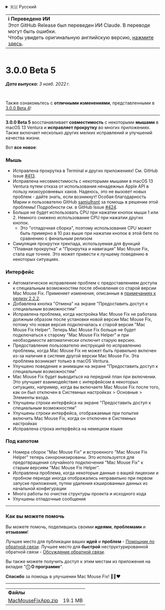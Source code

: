 <details>
<summary>🇷🇺 Русский</summary>

[🇬🇧 English (GitHub Release)](https://github.com/noah-nuebling/mac-mouse-fix/releases/tag/3.0.0-Beta-5)\
[🇦🇩 Català](https://redirect.macmousefix.com/?target=mmf-release&tag=3.0.0-Beta-5&locale=ca)\
[🇩🇪 Deutsch](https://redirect.macmousefix.com/?target=mmf-release&tag=3.0.0-Beta-5&locale=de)\
[🇪🇸 Español](https://redirect.macmousefix.com/?target=mmf-release&tag=3.0.0-Beta-5&locale=es)\
[🇫🇷 Français](https://redirect.macmousefix.com/?target=mmf-release&tag=3.0.0-Beta-5&locale=fr)\
[🇮🇩 Indonesia](https://redirect.macmousefix.com/?target=mmf-release&tag=3.0.0-Beta-5&locale=id)\
[🇮🇹 Italiano](https://redirect.macmousefix.com/?target=mmf-release&tag=3.0.0-Beta-5&locale=it)\
[🇭🇺 Magyar](https://redirect.macmousefix.com/?target=mmf-release&tag=3.0.0-Beta-5&locale=hu)\
[🇳🇱 Nederlands](https://redirect.macmousefix.com/?target=mmf-release&tag=3.0.0-Beta-5&locale=nl)\
[🇵🇱 Polski](https://redirect.macmousefix.com/?target=mmf-release&tag=3.0.0-Beta-5&locale=pl)\
[🇧🇷 Português (Brasil)](https://redirect.macmousefix.com/?target=mmf-release&tag=3.0.0-Beta-5&locale=pt-BR)\
[🇵🇹 Português (Portugal)](https://redirect.macmousefix.com/?target=mmf-release&tag=3.0.0-Beta-5&locale=pt-PT)\
[🇷🇴 Română](https://redirect.macmousefix.com/?target=mmf-release&tag=3.0.0-Beta-5&locale=ro)\
[🇸🇪 Svenska](https://redirect.macmousefix.com/?target=mmf-release&tag=3.0.0-Beta-5&locale=sv)\
[🇻🇳 Tiếng Việt](https://redirect.macmousefix.com/?target=mmf-release&tag=3.0.0-Beta-5&locale=vi)\
[🇹🇷 Türkçe](https://redirect.macmousefix.com/?target=mmf-release&tag=3.0.0-Beta-5&locale=tr)\
[🇨🇿 Čeština](https://redirect.macmousefix.com/?target=mmf-release&tag=3.0.0-Beta-5&locale=cs)\
[🇬🇷 Ελληνικά](https://redirect.macmousefix.com/?target=mmf-release&tag=3.0.0-Beta-5&locale=el)\
**🇷🇺 Русский**\
[🇺🇦 Українська](https://redirect.macmousefix.com/?target=mmf-release&tag=3.0.0-Beta-5&locale=uk)\
[🇮🇱 עברית](https://redirect.macmousefix.com/?target=mmf-release&tag=3.0.0-Beta-5&locale=he)\
[🇸🇦 العربية](https://redirect.macmousefix.com/?target=mmf-release&tag=3.0.0-Beta-5&locale=ar)\
[🇮🇳 हिन्दी](https://redirect.macmousefix.com/?target=mmf-release&tag=3.0.0-Beta-5&locale=hi)\
[🇹🇭 ไทย](https://redirect.macmousefix.com/?target=mmf-release&tag=3.0.0-Beta-5&locale=th)\
[🇨🇳 中文 (简体)](https://redirect.macmousefix.com/?target=mmf-release&tag=3.0.0-Beta-5&locale=zh-Hans)\
[🇨🇳 中文 (繁體)](https://redirect.macmousefix.com/?target=mmf-release&tag=3.0.0-Beta-5&locale=zh-Hant)\
[🇭🇰 中文（香港)](https://redirect.macmousefix.com/?target=mmf-release&tag=3.0.0-Beta-5&locale=zh-HK)\
[🇯🇵 日本語](https://redirect.macmousefix.com/?target=mmf-release&tag=3.0.0-Beta-5&locale=ja)\
[🇰🇷 한국어](https://redirect.macmousefix.com/?target=mmf-release&tag=3.0.0-Beta-5&locale=ko)\
[Help translate Mac Mouse Fix to different languages!](https://github.com/noah-nuebling/mac-mouse-fix/discussions/731)
</details>
<table align=><td>
<b>ℹ️ Переведено ИИ</b><br>
Этот GitHub Release был переведен ИИ Claude. В переводе могут быть ошибки.<br>
Чтобы увидеть оригинальную английскую версию, <a href="https://github.com/noah-nuebling/mac-mouse-fix/releases/tag/3.0.0-Beta-5">нажмите здесь</a>.
</td></table>

<table></table>

# 3.0.0 Beta 5
***Дата выпуска:** 3 нояб. 2022 г.*

<br>

Также ознакомьтесь с **отличными изменениями**, представленными в [3.0.0 Beta 4](https://redirect.macmousefix.com/?target=mmf-release&tag=3.0.0-Beta-4&locale=ru)!

---

**3.0.0 Beta 5** восстанавливает **совместимость** с некоторыми **мышами** в macOS 13 Ventura и **исправляет прокрутку** во многих приложениях.
Также включает несколько других мелких исправлений и улучшений качества жизни.

Вот **все новое**:

### Мышь

- Исправлена прокрутка в Terminal и других приложениях! См. GitHub Issue [#413](https://github.com/noah-nuebling/mac-mouse-fix/issues/413).
- Исправлена несовместимость с некоторыми мышами в macOS 13 Ventura путем отказа от использования ненадежных Apple API в пользу низкоуровневых хаков. Надеюсь, это не вызовет новых проблем - дайте знать, если возникнут! Особая благодарность Марии и пользователю GitHub [samiulhsnt](https://github.com/samiulhsnt) за помощь в решении этой проблемы! Подробности см. в GitHub Issue [#424](https://github.com/noah-nuebling/mac-mouse-fix/issues/424).
- Больше не будет использовать CPU при нажатии кнопок мыши 1 или 2. Немного снижено использование CPU при нажатии других кнопок.
    - Это "отладочная сборка", поэтому использование CPU может быть примерно в 10 раз выше при нажатии кнопок в этой бете по сравнению с финальным релизом
- Симуляция прокрутки трекпада, используемая для функций "Плавная прокрутка" и "Прокрутка и навигация" Mac Mouse Fix, стала еще точнее. Это может привести к лучшему поведению в некоторых ситуациях.

### Интерфейс

- Автоматическое исправление проблем с предоставлением доступа к специальным возможностям после обновления со старой версии Mac Mouse Fix. Применяет изменения, описанные в [примечаниях к релизу 2.2.2](https://redirect.macmousefix.com/?target=mmf-release&tag=2.2.2&locale=ru).
- Добавлена кнопка "Отмена" на экране "Предоставить доступ к специальным возможностям"
- Исправлена проблема, когда настройка Mac Mouse Fix не работала должным образом после установки новой версии Mac Mouse Fix, потому что новая версия подключалась к старой версии "Mac Mouse Fix Helper". Теперь Mac Mouse Fix больше не будет подключаться к старому "Mac Mouse Fix Helper" и при необходимости автоматически отключит старую версию.
- Предоставление пользователю инструкций по исправлению проблемы, когда Mac Mouse Fix не может быть правильно включен из-за наличия в системе другой версии Mac Mouse Fix. Эта проблема возникает только в macOS Ventura.
- Улучшено поведение и анимации на экране "Предоставить доступ к специальным возможностям"
- Mac Mouse Fix будет выводиться на передний план при включении. Это улучшает взаимодействие с интерфейсом в некоторых ситуациях, например, когда вы включаете Mac Mouse Fix после того, как он был отключен в Системных настройках > Основные > Элементы входа.
- Улучшены строки интерфейса на экране "Предоставить доступ к специальным возможностям"
- Улучшены строки интерфейса, отображаемые при попытке включить Mac Mouse Fix, когда он отключен в Системных настройках
- Исправлена строка интерфейса на немецком языке

### Под капотом

- Номера сборок "Mac Mouse Fix" и встроенного "Mac Mouse Fix Helper" теперь синхронизированы. Это используется для предотвращения случайного подключения "Mac Mouse Fix" к старым версиям "Mac Mouse Fix Helper".
- Исправлена проблема, когда некоторые данные о вашей лицензии и пробном периоде иногда отображались неправильно при первом запуске приложения, путем удаления кэшированных данных из начальной конфигурации
- Много работы по очистке структуры проекта и исходного кода
- Улучшены отладочные сообщения

---

### Как вы можете помочь

Вы можете помочь, поделившись своими **идеями**, **проблемами** и **отзывами**!

Лучшее место для публикации ваших **идей** и **проблем** - [Помощник по обратной связи](https://noah-nuebling.github.io/mac-mouse-fix-feedback-assistant/?type=bug-report).
Лучшее место для **быстрой** неструктурированной обратной связи - [Обсуждение обратной связи](https://github.com/noah-nuebling/mac-mouse-fix/discussions/366).

Вы также можете получить доступ к этим местам из приложения на вкладке "**ⓘ О программе**".

**Спасибо** за помощь в улучшении Mac Mouse Fix! 💙💛❤️

---

<table align="start">
<tr>
    <td colspan=2>
        <b>Файлы</b>
    </td>
</tr>
<tr>
    <td><a href="https://github.com/noah-nuebling/mac-mouse-fix/releases/download/3.0.0-Beta-5/MacMouseFixApp.zip">MacMouseFixApp.zip</a></td>
    <td>19.1 MB</td>
</tr>
</table>